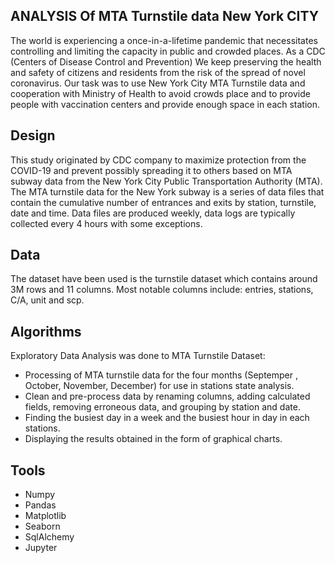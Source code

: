 
## ANALYSIS Of MTA Turnstile data New York CITY

The world is experiencing a once-in-a-lifetime pandemic that necessitates controlling and limiting the capacity in public and crowded places. As a CDC (Centers of Disease Control and Prevention) We keep preserving the health and safety of citizens and residents from the risk of the spread of novel coronavirus. Our task was to use New York City MTA Turnstile data and cooperation with Ministry of Health to avoid crowds place and to provide people with vaccination centers and provide enough space in each station.


## Design

This study originated by CDC company to maximize protection from the COVID-19 and prevent possibly spreading it to others based on MTA subway data from the New York City Public Transportation Authority (MTA). The MTA turnstile data for the New York subway is a series of data files that contain the cumulative number of entrances and exits by station, turnstile, date and time. Data files are produced weekly, data logs are typically collected every 4 hours with some exceptions.


## Data

 The dataset have been used is the turnstile dataset which contains around 3M rows and 11 columns. Most notable columns include: entries, stations, C/A, unit and scp. 
 
## Algorithms

Exploratory Data Analysis was done to MTA Turnstile Dataset:
- Processing of MTA turnstile data for the four months (Septemper , October, November, December) for use in stations state analysis.
- Clean and pre-process data by renaming columns, adding calculated fields, removing erroneous data, and grouping by station and date.
- Finding the busiest day in a week and the busiest hour in day in each stations.
- Displaying the results obtained in the form of graphical charts.

## Tools

- Numpy
- Pandas
- Matplotlib
- Seaborn
- SqlAlchemy
- Jupyter

